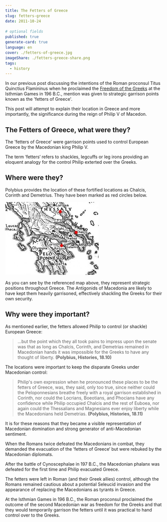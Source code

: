 ```yaml
---
title: The Fetters of Greece
slug: fetters-greece
date: 2011-10-24

# optional fields
published: true
generate-card: true
language: en
cover: ./fetters-of-greece.jpg
imageShare: ./fetters-greece-share.png
tags:
  - history
---
```


In our previous post discussing the intentions of the Roman proconsul Titus Quinctius Flamininus when he proclaimed the [Freedom of the Greeks](/flamininus-proclaims-freedom-greeks) at the Isthmian Games in 196 B.C., mention was given to strategic garrison points known as the 'fetters of Greece'.

This post will attempt to explain their location in Greece and more importantly, the significance during the reign of Philip V of Macedon.

## The Fetters of Greece, what were they?

The 'fetters of Greece' were garrison points used to control European Greece by the Macedonian king Philip V.

The term ‘fetters‘ refers to shackles, legcuffs or leg irons providing an eloquent analogy for the control Philip exterted over the Greeks.

## Where were they?

Polybius provides the location of these fortified locations as Chalcis, Corinth and Demetrius. They have been marked as red circles below.

![Fetters of Greece](./fetters-of-greece-zoom.jpg)

As you can see by the referenced map above, they represent strategic positions throughout Greece. The Antigonids of Macedonia are likely to have kept them heavily garrisoned, effectively shackling the Greeks for their own security.

## Why were they important?

As mentioned earlier, the fetters allowed Philip to control (or shackle) European Greece:

> ...but the point which they all took pains to impress upon the senate was that as long as Chalcis, Corinth, and Demetrias remained in Macedonian hands it was impossible for the Greeks to have any thought of liberty. **(Polybius, Histories, 18.10)**

The locations were important to keep the disparate Greeks under Macedonian control:

> Philip's own expression when he pronounced these places to be the fetters of Greece, was, they said, only too true, since neither could the Peloponnesians breathe freely with a royal garrison established in Corinth, nor could the Locrians, Boeotians, and Phocians have any confidence while Philip occupied Chalcis and the rest of Euboea, nor again could the Thessalians and Magnesians ever enjoy liberty while the Macedonians held Demetrias. **(Polybius, Histories, 18.11)**

It is for these reasons that they became a visible representation of Macedonian domination and strong generator of anti-Macedonian sentiment.

When the Romans twice defeated the Macedonians in combat, they demanded the evacuation of the ‘fetters of Greece‘ but were rebuked by the Macedonian diplomats.

After the battle of Cynoscephalae in 197 B.C., the Macedonian phalanx was defeated for the first time and Philip evacuated Greece.

The fetters were left in Roman (and their Greek allies) control, although the Romans remained cautious about a potential Seleucid invasion and the appearance of replacing the Macedonians as tyrants in Greece.

At the Isthmian Games in 196 B.C., the Roman proconsul proclaimed the outcome of the second Macedonian war as freedom for the Greeks and that they would temporarily garrison the fetters until it was practical to hand control over to the Greeks.
